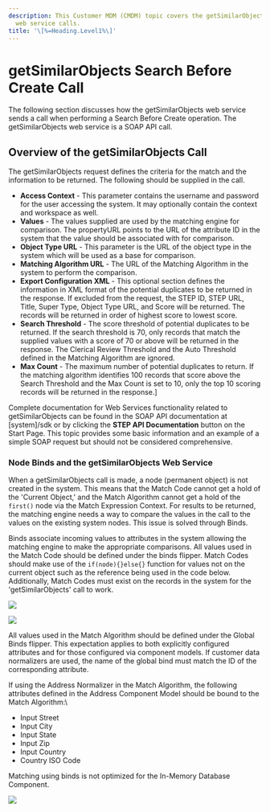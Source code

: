 ```yaml
---
description: This Customer MDM (CMDM) topic covers the getSimilarObjects
  web service calls.
title: '\[%=Heading.Level1%\]'
---
```


getSimilarObjects Search Before Create Call
===========================================

The following section discusses how the getSimilarObjects web service
sends a call when performing a Search Before Create operation. The
getSimilarObjects web service is a SOAP API call.

Overview of the getSimilarObjects Call
--------------------------------------

The getSimilarObjects request defines the criteria for the match and the
information to be returned. The following should be supplied in the
call.

-   **Access Context** - This parameter contains the username and
    password for the user accessing the system. It may optionally
    contain the context and workspace as well.
-   **Values** - The values supplied are used by the matching engine for
    comparison. The propertyURL points to the URL of the attribute ID in
    the system that the value should be associated with for comparison.
-   **Object Type URL** - This parameter is the URL of the object type
    in the system which will be used as a base for comparison.
-   **Matching Algorithm URL** - The URL of the Matching Algorithm in
    the system to perform the comparison.
-   **Export Configuration XML** - This optional section defines the
    information in XML format of the potential duplicates to be returned
    in the response. If excluded from the request, the STEP ID, STEP
    URL, Title, Super Type, Object Type URL, and Score will be returned.
    The records will be returned in order of highest score to lowest
    score.
-   **Search Threshold** - The score threshold of potential duplicates
    to be returned. If the search threshold is 70, only records that
    match the supplied values with a score of 70 or above will be
    returned in the response. The Clerical Review Threshold and the Auto
    Threshold defined in the Matching Algorithm are ignored.
-   **Max Count** - The maximum number of potential duplicates to
    return. If the matching algorithm identifies 100 records that score
    above the Search Threshold and the Max Count is set to 10, only the
    top 10 scoring records will be returned in the response.\]

Complete documentation for Web Services functionality related to
getSimilarObjects can be found in the SOAP API documentation at
\[system\]/sdk or by clicking the **STEP API Documentation** button on
the Start Page. This topic provides some basic information and an
example of a simple SOAP request but should not be considered
comprehensive.

### Node Binds and the getSimilarObjects Web Service

When a getSimilarObjects call is made, a node (permanent object) is not
created in the system. This means that the Match Code cannot get a hold
of the \'Current Object,\' and the Match Algorithm cannot get a hold of
the `first()` node via the Match Expression Context. For results to be
returned, the matching engine needs a way to compare the values in the
call to the values on the existing system nodes. This issue is solved
through Binds.

Binds associate incoming values to attributes in the system allowing the
matching engine to make the appropriate comparisons. All values used in
the Match Code should be defined under the binds flipper. Match Codes
should make use of the `if(node){}else{}` function for values not on the
current object such as the reference being used in the code below.
Additionally, Match Codes must exist on the records in the system for
the \'getSimilarObjects\' call to work.

![](../../getSimilarObjectsCall.png)

![](../../getSimilarObjectSnippet.png)

All values used in the Match Algorithm should be defined under the
Global Binds flipper. This expectation applies to both explicitly
configured attributes and for those configured via component models. If
customer data normalizers are used, the name of the global bind must
match the ID of the corresponding attribute.

If using the Address Normalizer in the Match Algorithm, the following
attributes defined in the Address Component Model should be bound to the
Match Algorithm:\

-   Input Street
-   Input City
-   Input State
-   Input Zip
-   Input Country
-   Country ISO Code

Matching using binds is not optimized for the In-Memory Database
Component.

![](../../GlobalBindsgetSimilarObjects.png)
